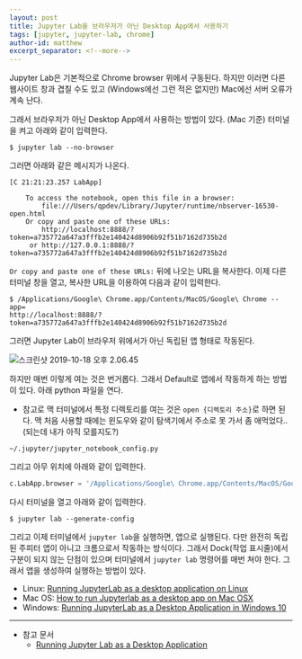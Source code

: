 ```yaml
---
layout: post
title: Jupyter Lab을 브라우저가 아닌 Desktop App에서 사용하기
tags: [jupyter, jupyter-lab, chrome]
author-id: matthew
excerpt_separator: <!--more-->
---
```

Jupyter Lab은 기본적으로 Chrome browser 위에서 구동된다. 하지만 이러면 다른 웹사이트 창과 겹칠 수도 있고 (Windows에선 그런 적은 없지만) Mac에선 서버 오류가 계속 난다.<!--more-->

그래서 브라우저가 아닌 Desktop App에서 사용하는 방법이 있다. (Mac 기준)
터미널을 켜고 아래와 같이 입력한다.
```
$ jupyter lab --no-browser
```

그러면 아래와 같은 메시지가 나온다.
```
[C 21:21:23.257 LabApp]

    To access the notebook, open this file in a browser:
        file:///Users/qpdev/Library/Jupyter/runtime/nbserver-16530-open.html
    Or copy and paste one of these URLs:
        http://localhost:8888/?token=a735772a647a3fffb2e140424d8906b92f51b7162d735b2d
     or http://127.0.0.1:8888/?token=a735772a647a3fffb2e140424d8906b92f51b7162d735b2d
```

`Or copy and paste one of these URLs:` 뒤에 나오는 URL을 복사한다.
이제 다른 터미널 창을 열고, 복사한 URL을 이용하여 다음과 같이 입력한다.

```
$ /Applications/Google\ Chrome.app/Contents/MacOS/Google\ Chrome --app=
http://localhost:8888/?token=a735772a647a3fffb2e140424d8906b92f51b7162d735b2d
```

그러면 Jupyter Lab이 브라우저 위에서가 아닌 독립된 앱 형태로 작동된다.

![스크린샷 2019-10-18 오후 2.06.45](https://i.imgur.com/UI9hTxJ.png)

하지만 매번 이렇게 여는 것은 번거롭다. 그래서 Default로 앱에서 작동하게 하는 방법이 있다. 아래 python 파일을 연다.
* 참고로 맥 터미널에서 특정 디렉토리를 여는 것은 `open {디렉토리 주소}`로 하면 된다. 맥 처음 사용할 때에는 윈도우와 같이 탐색기에서 주소로 못 가서 좀 애먹었다.. (되는데 내가 아직 모를지도?)

```
~/.jupyter/jupyter_notebook_config.py
```

그리고 아무 위치에 아래와 같이 입력한다.
```python
c.LabApp.browser = '/Applications/Google\ Chrome.app/Contents/MacOS/Google\ Chrome --app=%s'
```

다시 터미널을 열고 아래와 같이 입력한다.
```
$ jupyter lab --generate-config
```

그리고 이제 터미널에서 `jupyter lab`을 실행하면, 앱으로 실행된다.
다만 완전히 독립된 주피터 앱이 아니고 크롬으로서 작동하는 방식이다. 그래서 Dock(작업 표시줄)에서 구분이 되지 않는 단점이 있으며 터미널에서 `jupyter lab` 명령어를 매번 쳐야 한다.
그래서 앱을 생성하여 실행하는 방법이 있다.
- Linux: [Running JupyterLab as a desktop application on Linux](https://blog.aldomann.com/jupyterlab-desktop-on-linux/)
- Mac OS: [How to run Jupyterlab as a desktop app on Mac OSX](https://gist.github.com/xiaolai/697ec3ea1607994440abf574c0f017e5)
- Windows: [Running JupyterLab as a Desktop Application in Windows 10
](https://stackoverflow.com/questions/51036132/running-jupyterlab-as-a-desktop-application-in-windows-10)

---
- 참고 문서
  - [Running Jupyter Lab as a Desktop Application](http://christopherroach.com/articles/jupyterlab-desktop-app/)
